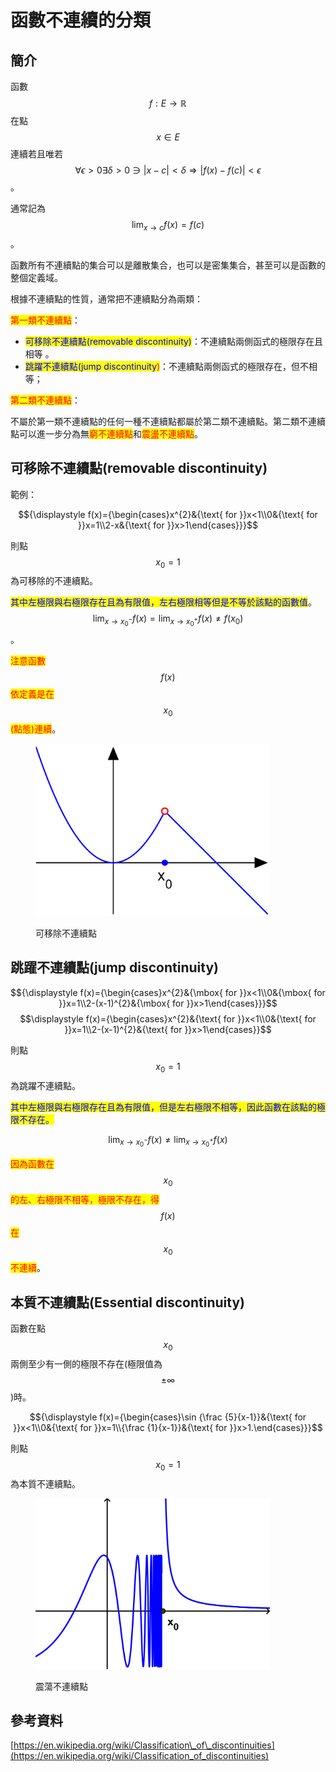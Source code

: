 # 函數不連續的分類

## 簡介

函數$$f: E \rightarrow \mathbb{R}$$在點$$x \in E$$連續若且唯若$$\forall \epsilon > 0 \exists \delta > 0 \ni |x-c|< \delta \Rightarrow |f(x) -f(c)| < \epsilon$$。

通常記為$$\displaystyle \lim_{x \rightarrow c} f(x)=f(c)$$。

函數所有不連續點的集合可以是離散集合，也可以是密集集合，甚至可以是函數的整個定義域。

根據不連續點的性質，通常把不連續點分為兩類：

<mark style="color:red;">第一類不連續點</mark>：&#x20;

* <mark style="color:blue;">可移除不連續點(removable discontinuity)</mark>：不連續點兩側函式的極限存在且相等 。&#x20;
* <mark style="color:blue;">跳躍不連續點(jump discontinuity</mark><mark style="color:red;">)</mark>：不連續點兩側函式的極限存在，但不相等；&#x20;

<mark style="color:red;">第二類不連續點</mark>：

不屬於第一類不連續點的任何一種不連續點都屬於第二類不連續點。第二類不連續點可以進一步分為無<mark style="color:red;">窮不連續點</mark>和<mark style="color:red;">震盪不連續點</mark>。

## 可移除不連續點(removable discontinuity)

範例：

$${\displaystyle f(x)={\begin{cases}x^{2}&{\text{ for }}x<1\\0&{\text{ for }}x=1\\2-x&{\text{ for }}x>1\end{cases}}}$$

則點$$x_0=1$$為可移除的不連續點。

<mark style="color:blue;">其中左極限與右極限存在且為有限值，左右極限相等但是不等於該點的函數值</mark>。$$\displaystyle \lim _{x\to x_{0}^{-}}f(x) =\lim _{x\to x_{0}^{+}}f(x) \neq f(x_0)$$。

<mark style="color:red;">注意函數</mark>$$f(x)$$<mark style="color:red;">依定義是在</mark>$$x_0$$<mark style="color:red;">(點態)連續</mark>。

<figure><img src="../../.gitbook/assets/image (67).png" alt="" width="375"><figcaption><p>可移除不連續點</p></figcaption></figure>

## 跳躍不連續點(jump discontinuity)

$${\displaystyle f(x)={\begin{cases}x^{2}&{\mbox{ for }}x<1\\0&{\mbox{ for }}x=1\\2-(x-1)^{2}&{\mbox{ for }}x>1\end{cases}}}$$$$\displaystyle f(x)={\begin{cases}x^{2}&{\text{ for }}x<1\\0&{\text{ for }}x=1\\2-(x-1)^{2}&{\text{ for }}x>1\end{cases}}$$

則點$$x_0=1$$為跳躍不連續點。

<mark style="color:blue;">其中左極限與右極限存在且為有限值，但是左右極限不相等，因此函數在該點的極限不存在。</mark>

$$\displaystyle \lim _{x\to x_{0}^{-}}f(x) \neq \lim _{x\to x_{0}^{+}}f(x)$$

<mark style="color:red;">因為函數在</mark>$$x_0$$<mark style="color:red;">的左、右極限不相等，極限不存在，得</mark>$$f(x)$$<mark style="color:red;">在</mark>$$x_0$$<mark style="color:red;">不連續</mark>。

## 本質不連續點(Essential discontinuity)

函數在點$$x_0$$兩側至少有一側的極限不存在(極限值為$$\pm \infty$$)時。

$${\displaystyle f(x)={\begin{cases}\sin {\frac {5}{x-1}}&{\text{ for }}x<1\\0&{\text{ for }}x=1\\{\frac {1}{x-1}}&{\text{ for }}x>1.\end{cases}}}$$

則點$$x_0=1$$為本質不連續點。

<figure><img src="../../.gitbook/assets/image (68).png" alt="" width="375"><figcaption><p>震蕩不連續點</p></figcaption></figure>

## 參考資料

[https://en.wikipedia.org/wiki/Classification\_of\_discontinuities](https://en.wikipedia.org/wiki/Classification_of_discontinuities)
